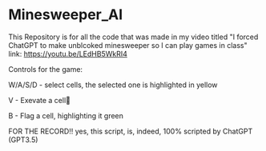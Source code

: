 
# Minesweeper_AI

This Repository is for all the code that was made in my video titled "I forced ChatGPT to make unblcoked minesweeper so I can play games in class" link: https://youtu.be/LEdHB5WkRI4

Controls for the game:

W/A/S/D - select cells, the selected one is highlighted in yellow

V - Exevate a cell

B - Flag a cell, highlighting it green

FOR THE RECORD!!
yes, this script, is, indeed, 100% scripted by ChatGPT (GPT3.5)

